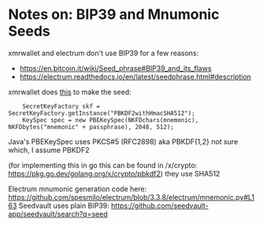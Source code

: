# Notes on: BIP39 and Mnumonic Seeds

xmrwallet and electrum don't use BIP39 for a few reasons:

- https://en.bitcoin.it/wiki/Seed_phrase#BIP39_and_its_flaws
- https://electrum.readthedocs.io/en/latest/seedphrase.html#description

xmrwallet does [this](https://github.com/m2049r/xmrwallet/blob/24fc27b09e3158d0e67ee145c1f8ab8f657d2746/app/src/main/java/com/m2049r/xmrwallet/util/ledger/Monero.java#L158) to make the seed: 

        SecretKeyFactory skf = SecretKeyFactory.getInstance("PBKDF2withHmacSHA512");
        KeySpec spec = new PBEKeySpec(NKFDchars(mnemonic), NKFDbytes("mnemonic" + passphrase), 2048, 512);

Java's PBEKeySpec uses PKCS#5 (RFC2898) aka PBKDF{1,2} not sure which, I assume PBKDF2

(for implementing this in go this can be found in /x/crypto: https://pkg.go.dev/golang.org/x/crypto/pbkdf2) they use SHA512

Electrum mnumonic generation code here: https://github.com/spesmilo/electrum/blob/3.3.8/electrum/mnemonic.py#L163
Seedvault uses plain BIP39: https://github.com/seedvault-app/seedvault/search?q=seed
